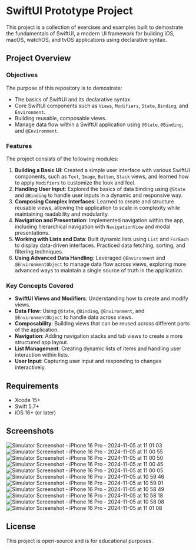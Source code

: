 
# SwiftUI Prototype Project

This project is a collection of exercises and examples built to demostrate the fundamentals of SwiftUI, a modern UI framework for building iOS, macOS, watchOS, and tvOS applications using declarative syntax.

## Project Overview

### Objectives
The purpose of this repository is to demostrate:
- The basics of SwiftUI and its declarative syntax.
- Core SwiftUI components such as `Views`, `Modifiers`, `State`, `Binding`, and `Environment`.
- Building reusable, composable views.
- Manage data flow within a SwiftUI application using `@State`, `@Binding`, and `@Environment`.

### Features
The project consists of the following modules:
1. **Building a Basic UI**: Created a simple user interface with various SwiftUI components, such as `Text`, `Image`, `Button`, `Stack` views, and learned how to apply `Modifiers` to customize the look and feel.
2. **Handling User Input**: Explored the basics of data binding using `@State` and `@Binding` to handle user inputs in a dynamic and responsive way.
3. **Composing Complex Interfaces**: Learned to create and structure reusable views, allowing the application to scale in complexity while maintaining readability and modularity.
4. **Navigation and Presentation**: Implemented navigation within the app, including hierarchical navigation with `NavigationView` and modal presentations.
5. **Working with Lists and Data**: Built dynamic lists using `List` and `ForEach` to display data-driven interfaces. Practiced data fetching, sorting, and filtering techniques.
6. **Using Advanced Data Handling**: Leveraged `@Environment` and `@EnvironmentObject` to manage data flow across views, exploring more advanced ways to maintain a single source of truth in the application.

### Key Concepts Covered
- **SwiftUI Views and Modifiers**: Understanding how to create and modify views.
- **Data Flow**: Using `@State`, `@Binding`, `@Environment`, and `@EnvironmentObject` to handle data across views.
- **Composability**: Building views that can be reused across different parts of the application.
- **Navigation**: Adding navigation stacks and tab views to create a more structured app layout.
- **List Management**: Creating dynamic lists of items and handling user interaction within lists.
- **User Input**: Capturing user input and responding to changes interactively.

## Requirements
- Xcode 15+
- Swift 5.7+
- iOS 16+ (or later)

## Screenshots


![Simulator Screenshot - iPhone 16 Pro - 2024-11-05 at 11 01 03](https://github.com/user-attachments/assets/c2579e9a-ada0-4a9b-b028-b7e4d3881259)
![Simulator Screenshot - iPhone 16 Pro - 2024-11-05 at 11 00 55](https://github.com/user-attachments/assets/7dbf2073-ce39-459d-b942-082df391b2df)
![Simulator Screenshot - iPhone 16 Pro - 2024-11-05 at 11 00 50](https://github.com/user-attachments/assets/df5c7923-627a-47a2-a531-9092930c1476)
![Simulator Screenshot - iPhone 16 Pro - 2024-11-05 at 11 00 45](https://github.com/user-attachments/assets/ab792634-e769-48ba-aa2d-eb9f248a4fd5)
![Simulator Screenshot - iPhone 16 Pro - 2024-11-05 at 11 00 05](https://github.com/user-attachments/assets/78af291f-3bb7-4e75-aae7-2052bc2630ef)
![Simulator Screenshot - iPhone 16 Pro - 2024-11-05 at 10 59 46](https://github.com/user-attachments/assets/b36d9e56-2e4f-48ac-aa75-58b7b6b708db)
![Simulator Screenshot - iPhone 16 Pro - 2024-11-05 at 10 59 01](https://github.com/user-attachments/assets/07fec7c1-d643-4aff-8a7b-15be84b3b522)
![Simulator Screenshot - iPhone 16 Pro - 2024-11-05 at 10 58 49](https://github.com/user-attachments/assets/fef29223-f123-48f0-b47c-fc4e48c7bd71)
![Simulator Screenshot - iPhone 16 Pro - 2024-11-05 at 10 58 18](https://github.com/user-attachments/assets/c5c5f877-b50c-498e-80d5-7bf59ec56b4d)
![Simulator Screenshot - iPhone 16 Pro - 2024-11-05 at 10 58 08](https://github.com/user-attachments/assets/dfa405b7-5718-4242-9df3-ba7a09c21ef2)
![Simulator Screenshot - iPhone 16 Pro - 2024-11-05 at 11 01 08](https://github.com/user-attachments/assets/0e9c420f-de7c-48c0-bda0-770d3011df67)




## License
This project is open-source and is for educational purposes. 
